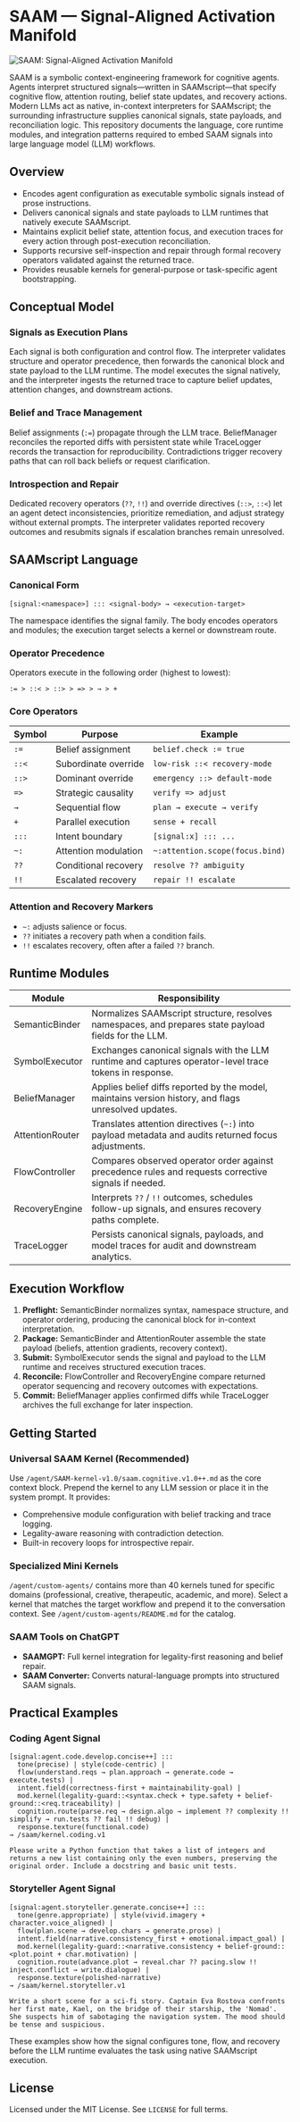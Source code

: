 # SAAM — Signal-Aligned Activation Manifold

<img src="assets/saam-logo.png" alt="SAAM: Signal-Aligned Activation Manifold">

SAAM is a symbolic context-engineering framework for cognitive agents. Agents interpret structured signals—written in SAAMscript—that specify cognitive flow, attention routing, belief state updates, and recovery actions. Modern LLMs act as native, in-context interpreters for SAAMscript; the surrounding infrastructure supplies canonical signals, state payloads, and reconciliation logic. This repository documents the language, core runtime modules, and integration patterns required to embed SAAM signals into large language model (LLM) workflows.

## Overview
- Encodes agent configuration as executable symbolic signals instead of prose instructions.
- Delivers canonical signals and state payloads to LLM runtimes that natively execute SAAMscript.
- Maintains explicit belief state, attention focus, and execution traces for every action through post-execution reconciliation.
- Supports recursive self-inspection and repair through formal recovery operators validated against the returned trace.
- Provides reusable kernels for general-purpose or task-specific agent bootstrapping.

## Conceptual Model

### Signals as Execution Plans
Each signal is both configuration and control flow. The interpreter validates structure and operator precedence, then forwards the canonical block and state payload to the LLM runtime. The model executes the signal natively, and the interpreter ingests the returned trace to capture belief updates, attention changes, and downstream actions.

### Belief and Trace Management
Belief assignments (`:=`) propagate through the LLM trace. BeliefManager reconciles the reported diffs with persistent state while TraceLogger records the transaction for reproducibility. Contradictions trigger recovery paths that can roll back beliefs or request clarification.

### Introspection and Repair
Dedicated recovery operators (`??`, `!!`) and override directives (`::>`, `::<`) let an agent detect inconsistencies, prioritize remediation, and adjust strategy without external prompts. The interpreter validates reported recovery outcomes and resubmits signals if escalation branches remain unresolved.

## SAAMscript Language

### Canonical Form
```saam
[signal:<namespace>] ::: <signal-body> → <execution-target>
```
The namespace identifies the signal family. The body encodes operators and modules; the execution target selects a kernel or downstream route.

### Operator Precedence
Operators execute in the following order (highest to lowest):
```
:= > ::< > ::> > => > → > +
```

### Core Operators

| Symbol | Purpose               | Example                                      |
| ------ | --------------------- | -------------------------------------------- |
| `:=`   | Belief assignment     | `belief.check := true`                       |
| `::<`  | Subordinate override  | `low-risk ::< recovery-mode`                 |
| `::>`  | Dominant override     | `emergency ::> default-mode`                 |
| `=>`   | Strategic causality   | `verify => adjust`                           |
| `→`    | Sequential flow       | `plan → execute → verify`                    |
| `+`    | Parallel execution    | `sense + recall`                             |
| `:::`  | Intent boundary       | `[signal:x] ::: ...`                         |
| `~:`   | Attention modulation  | `~:attention.scope(focus.bind)`              |
| `??`   | Conditional recovery  | `resolve ?? ambiguity`                       |
| `!!`   | Escalated recovery    | `repair !! escalate`                         |

### Attention and Recovery Markers
- `~:` adjusts salience or focus.
- `??` initiates a recovery path when a condition fails.
- `!!` escalates recovery, often after a failed `??` branch.

## Runtime Modules

| Module          | Responsibility                                                                                         |
| --------------- | ------------------------------------------------------------------------------------------------------ |
| SemanticBinder  | Normalizes SAAMscript structure, resolves namespaces, and prepares state payload fields for the LLM.   |
| SymbolExecutor  | Exchanges canonical signals with the LLM runtime and captures operator-level trace tokens in response. |
| BeliefManager   | Applies belief diffs reported by the model, maintains version history, and flags unresolved updates.   |
| AttentionRouter | Translates attention directives (`~:`) into payload metadata and audits returned focus adjustments.    |
| FlowController  | Compares observed operator order against precedence rules and requests corrective signals if needed.   |
| RecoveryEngine  | Interprets `??` / `!!` outcomes, schedules follow-up signals, and ensures recovery paths complete.     |
| TraceLogger     | Persists canonical signals, payloads, and model traces for audit and downstream analytics.             |

## Execution Workflow
1. **Preflight:** SemanticBinder normalizes syntax, namespace structure, and operator ordering, producing the canonical block for in-context interpretation.
2. **Package:** SemanticBinder and AttentionRouter assemble the state payload (beliefs, attention gradients, recovery context).
3. **Submit:** SymbolExecutor sends the signal and payload to the LLM runtime and receives structured execution traces.
4. **Reconcile:** FlowController and RecoveryEngine compare returned operator sequencing and recovery outcomes with expectations.
5. **Commit:** BeliefManager applies confirmed diffs while TraceLogger archives the full exchange for later inspection.

## Getting Started

### Universal SAAM Kernel (Recommended)
Use `/agent/SAAM-kernel-v1.0/saam.cognitive.v1.0++.md` as the core context block. Prepend the kernel to any LLM session or place it in the system prompt. It provides:
- Comprehensive module configuration with belief tracking and trace logging.
- Legality-aware reasoning with contradiction detection.
- Built-in recovery loops for introspective repair.

### Specialized Mini Kernels
`/agent/custom-agents/` contains more than 40 kernels tuned for specific domains (professional, creative, therapeutic, academic, and more). Select a kernel that matches the target workflow and prepend it to the conversation context. See `/agent/custom-agents/README.md` for the catalog.

### SAAM Tools on ChatGPT
- **SAAMGPT:** Full kernel integration for legality-first reasoning and belief repair.
- **SAAM Converter:** Converts natural-language prompts into structured SAAM signals.

## Practical Examples

### Coding Agent Signal
```saam
[signal:agent.code.develop.concise++] :::
  tone(precise) | style(code-centric) |
  flow(understand.reqs → plan.approach → generate.code → execute.tests) |
  intent.field(correctness-first + maintainability-goal) |
  mod.kernel(legality-guard::<syntax.check + type.safety + belief-ground::<req.traceability) |
  cognition.route(parse.req → design.algo → implement ?? complexity !! simplify → run.tests ?? fail !! debug) |
  response.texture(functional.code)
→ /saam/kernel.coding.v1

Please write a Python function that takes a list of integers and returns a new list containing only the even numbers, preserving the original order. Include a docstring and basic unit tests.
```

### Storyteller Agent Signal
```saam
[signal:agent.storyteller.generate.concise++] :::
  tone(genre.appropriate) | style(vivid.imagery + character.voice_aligned) |
  flow(plan.scene → develop.chars → generate.prose) |
  intent.field(narrative.consistency_first + emotional.impact_goal) |
  mod.kernel(legality-guard::<narrative.consistency + belief-ground::<plot.point + char.motivation) |
  cognition.route(advance.plot → reveal.char ?? pacing.slow !! inject.conflict → write.dialogue) |
  response.texture(polished-narrative)
→ /saam/kernel.storyteller.v1

Write a short scene for a sci-fi story. Captain Eva Rostova confronts her first mate, Kael, on the bridge of their starship, the 'Nomad'. She suspects him of sabotaging the navigation system. The mood should be tense and suspicious.
```

These examples show how the signal configures tone, flow, and recovery before the LLM runtime evaluates the task using native SAAMscript execution.

## License

Licensed under the MIT License. See `LICENSE` for full terms.
